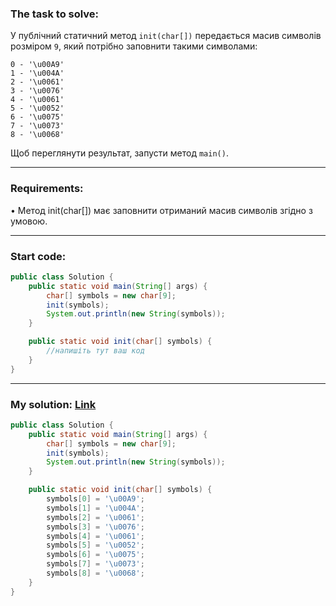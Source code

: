 ### **The task to solve:**  

У публічний статичний метод `init(char[])` передається масив символів розміром `9`, який потрібно заповнити такими символами:  
```
0 - '\u00A9'
1 - '\u004A'
2 - '\u0061'
3 - '\u0076'
4 - '\u0061'
5 - '\u0052'
6 - '\u0075'
7 - '\u0073'
8 - '\u0068'
```

Щоб переглянути результат, запусти метод `main()`.

---

### **Requirements:**  

• Метод init(char[]) має заповнити отриманий масив символів згідно з умовою.

---

### **Start code:**  

```java
public class Solution {
    public static void main(String[] args) {
        char[] symbols = new char[9];
        init(symbols);
        System.out.println(new String(symbols));
    }

    public static void init(char[] symbols) {
        //напишіть тут ваш код
    }
}
```

---

### **My solution: [Link](./src/Solution.java)**  

```java
public class Solution {
    public static void main(String[] args) {
        char[] symbols = new char[9];
        init(symbols);
        System.out.println(new String(symbols));
    }

    public static void init(char[] symbols) {
        symbols[0] = '\u00A9';
        symbols[1] = '\u004A';
        symbols[2] = '\u0061';
        symbols[3] = '\u0076';
        symbols[4] = '\u0061';
        symbols[5] = '\u0052';
        symbols[6] = '\u0075';
        symbols[7] = '\u0073';
        symbols[8] = '\u0068';
    }
}
```
